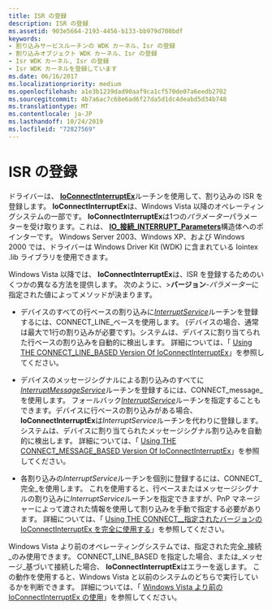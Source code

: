 ```yaml
---
title: ISR の登録
description: ISR の登録
ms.assetid: 903e5664-2193-4456-b133-bb979d700bdf
keywords:
- 割り込みサービスルーチンの WDK カーネル、Isr の登録
- 割り込みオブジェクト WDK カーネル、Isr の登録
- Isr WDK カーネル, Isr の登録
- Isr WDK カーネルを登録しています
ms.date: 06/16/2017
ms.localizationpriority: medium
ms.openlocfilehash: a1e3b1239dad90aaf9ca1cf570de07a6eedb2702
ms.sourcegitcommit: 4b7a6ac7c68e6ad6f27da5d1dc4deabd5d34b748
ms.translationtype: MT
ms.contentlocale: ja-JP
ms.lasthandoff: 10/24/2019
ms.locfileid: "72827569"
---
```

# <a name="registering-an-isr"></a>ISR の登録


ドライバーは、 [**IoConnectInterruptEx**](https://docs.microsoft.com/windows-hardware/drivers/ddi/wdm/nf-wdm-ioconnectinterruptex)ルーチンを使用して、割り込みの ISR を登録します。 **IoConnectInterruptEx**は、Windows Vista 以降のオペレーティングシステムの一部です。 **IoConnectInterruptEx**は1つの*パラメーター*パラメーターを受け取ります。これは、 [**IO\_接続\_INTERRUPT\_Parameters**](https://docs.microsoft.com/windows-hardware/drivers/ddi/wdm/ns-wdm-_io_connect_interrupt_parameters)構造体へのポインターです。 Windows Server 2003、Windows XP、および Windows 2000 では、ドライバーは Windows Driver Kit (WDK) に含まれている Iointex .lib ライブラリを使用できます。

Windows Vista 以降では、 **IoConnectInterruptEx**は、ISR を登録するためのいくつかの異なる方法を提供します。 次のように、&gt;**バージョン**-*パラメーター*に指定された値によってメソッドが決まります。

-   デバイスのすべての行ベースの割り込みに[*InterruptService*](https://docs.microsoft.com/windows-hardware/drivers/ddi/wdm/nc-wdm-kservice_routine)ルーチンを登録するには、CONNECT\_LINE\_ベースを使用します。 (デバイスの場合、通常は最大で1行の割り込みが必要です)。システムは、デバイスに割り当てられた行ベースの割り込みを自動的に検出します。 詳細については、「 [Using THE CONNECT\_LINE\_BASED Version Of IoConnectInterruptEx](using-the-connect-line-based-version-of-ioconnectinterruptex.md)」を参照してください。

-   デバイスのメッセージシグナルによる割り込みのすべてに[*InterruptMessageService*](https://docs.microsoft.com/windows-hardware/drivers/ddi/wdm/nc-wdm-kmessage_service_routine)ルーチンを登録するには、CONNECT\_message\_を使用します。 フォールバック[*InterruptService*](https://docs.microsoft.com/windows-hardware/drivers/ddi/wdm/nc-wdm-kservice_routine)ルーチンを指定することもできます。デバイスに行ベースの割り込みがある場合、 **IoConnectInterruptEx**は*InterruptService*ルーチンを代わりに登録します。 システムは、デバイスに割り当てられたメッセージシグナル割り込みを自動的に検出します。 詳細については、「 [Using THE CONNECT\_MESSAGE\_BASED Version Of IoConnectInterruptEx](using-the-connect-message-based-version-of-ioconnectinterruptex.md)」を参照してください。

-   各割り込みの*InterruptService*ルーチンを個別に登録するには、CONNECT\_完全\_を使用します。 これを使用すると、行ベースまたはメッセージシグナルの割り込みに*InterruptService*ルーチンを指定できますが、PnP マネージャーによって渡された情報を使用して割り込みを手動で指定する必要があります。 詳細については、「 [Using THE CONNECT\_\_指定されたバージョンの IoConnectInterruptEx を完全に使用する](using-the-connect-fully-specified-version-of-ioconnectinterruptex.md)」を参照してください。

Windows Vista より前のオペレーティングシステムでは、指定された完全\_接続\_のみ使用できます。 CONNECT\_LINE\_BASED を指定した場合、または\_メッセージ\_基づいて接続した場合、 **IoConnectInterruptEx**はエラーを返します。 この動作を使用すると、Windows Vista と以前のシステムのどちらで実行しているかを判断できます。 詳細については、「 [Windows Vista より前の IoConnectInterruptEx の使用](using-ioconnectinterruptex-prior-to-windows-vista.md)」を参照してください。

 

 




